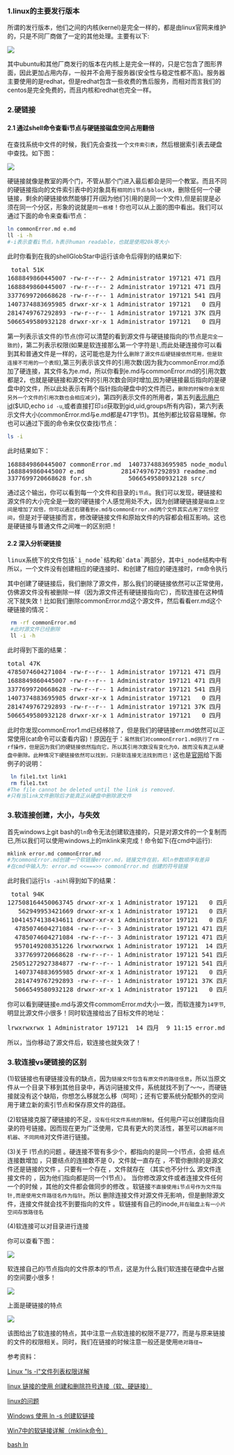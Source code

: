 ### 1.linux的主要发行版本
所谓的发行版本，他们之间的内核(kernel)是完全一样的，都是由linux官网来维护的，只是不同厂商做了一定的其他处理。主要有以下:

![](./linux.PNG)

其中ubuntu和其他厂商发行的版本在内核上是完全一样的，只是它包含了图形界面，因此更加占用内存，一般并不会用于服务器(安全性与稳定性都不高)。服务器主要使用的是redhat，但是redhat包含一些收费的售后服务，而相对而言我们的centos是完全免费的，而且内核和redhat也完全一样。

### 2.硬链接
#### 2.1 通过shell命令查看i节点与硬链接磁盘空间占用翻倍
在查找系统中文件的时候，我们先会查找一个`文件索引表`，然后根据索引表去硬盘中查找。如下图：

![](./fileS.PNG)

硬链接就像是教室的两个门，不管从那个门进入最后都会是同一个教室。而且不同的硬链接指向的文件索引表中的对象具有`相同的i节点与block块`，删除任何一个硬链接，剩余的硬链接依然能够打开(因为他们引用的是同一个文件),但是前提是必须在同一个分区，形象的说就是`同一栋楼`！你也可以从上面的图中看出。我们可以通过下面的命令来查看i节点：
```bash
ln commonError.md e.md 
ll -i -h
#-i表示查看i节点，h表示human readable，也就是使用20k等大小
```
此时你看到在我的shellGlobStar中运行该命令后得到的结果如下:
<pre>
 total 51K
1688849860445007 -rw-r--r-- 2 Administrator 197121 471 四月  7 09:04 commonError.md
1688849860445007 -rw-r--r-- 2 Administrator 197121 471 四月  7 09:04 e.md
3377699720668628 -rw-r--r-- 1 Administrator 197121 541 四月  8 11:32 for.sh
1407374883695985 drwxr-xr-x 1 Administrator 197121   0 四月  5 17:22 node_modules/
2814749767292893 -rw-r--r-- 1 Administrator 197121 37K 四月  8 13:16 readme.md
5066549580932128 drwxr-xr-x 1 Administrator 197121   0 四月  8 12:20 src/
</pre>
第一列表示该文件的i节点(你可以清楚的看到源文件与硬链接指向的i节点是`完全一致的`)，第二列表示权限(如果是软连接那么第一个字符是`l`,而此处硬连接你可以看到其和普通文件是一样的，这可能也是为什么`删除了源文件后硬链接依然可用，但是软连接不可用的一个表现`),第三列表示该文件的引用次数(因为我为commonError.md添加了硬连接，其文件名为e.md，所以你看到e.md与commonError.md的引用次数都是2，也就是硬链接和源文件的引用次数会同时增加,因为硬链接最后指向的是硬盘中的文件，所以此处表示有两个指针指向硬盘中的文件而已，`删除的时候你会发现另外一个文件的引用次数也会相应减少`)，第四列表示文件的所用者，第五列[表示用户id](http://blog.csdn.net/zhangxuechao_/article/details/45333319)($UID,echo `id -u`,或者直接打印`id`获取到gid,uid,groups所有内容)，第六列表示文件大小(commonError.md与e.md都是471字节)。其他列都比较容易理解。你也可以通过下面的命令来仅仅查找i节点：

```bash
ls -i
```
此时结果如下：
<pre>
1688849860445007 commonError.md  1407374883695985 node_modules/
1688849860445007 e.md          2814749767292893 readme.md
3377699720668628 for.sh          5066549580932128 src/
</pre>
通过这个输出，你可以看到每一个文件和目录的`i节点`。我们可以发现，硬链接和源文件的大小完全是一致的!硬链接个人感觉用处不大，因为创建硬链接是`磁盘上空间是增加了双倍，你可以通过右键看到e.md与commonError.md两个文件其实占用了双份空间`，但是对于硬链接而言，修改硬链接文件和原始文件的内容都会相互影响。这也是硬链接与普通文件之间唯一的区别把！

#### 2.2 深入分析硬链接
<pre>
linux系统下的文件包括`i_node`结构和`data`两部分，其中i_node结构中有两个引用计数i_count和i_nlink，前者记录该文件当前的使用者数量，后者记录该文件的介质链接数量，即前者针对`内存`，后者针对`硬盘`，只有这两个引用计数值都为0的情况下，data的删除才真正进行。
所以，一个文件没有创建相应的硬连接时、和创建了相应的硬连接时，rm命令执行的结果是不一样的；
</pre>
其中创建了硬链接后，我们删除了源文件，那么我们的硬链接依然可以正常使用，仿佛源文件没有被删除一样（因为源文件还有硬链接指向它），而软连接在这种情况下就失效！比如我们删除commonError.md这个源文件，然后看看err.md这个硬链接的情况：
```bash
 rm -rf commonError.md
 #此时源文件已经删除
 ll -i -h
```
此时得到下面的结果：
<pre>
total 47K
4785074604271084 -rw-r--r-- 1 Administrator 197121 471 四月  9 10:06 commonError1.md
1688849860445007 -rw-r--r-- 1 Administrator 197121 471 四月  7 09:04 err.md
3377699720668628 -rw-r--r-- 1 Administrator 197121 541 四月  8 11:32 for.sh
1407374883695985 drwxr-xr-x 1 Administrator 197121   0 四月  5 17:22 node_modules/
2814749767292893 -rw-r--r-- 1 Administrator 197121 37K 四月  8 13:16 readme.md
5066549580932128 drwxr-xr-x 1 Administrator 197121   0 四月  8 12:20 src/ 
</pre>
此时你发现commonError1.md已经移除了，但是我们的硬链接err.md依然可以正常使用(cat命令可以查看内容)！原因在于：`虽然我们对commonError1.md执行了rm -rf操作，但是因为我们的硬链接依然指向它，所以其引用次数没有变化为0，故而没有真正从硬盘中删除。此种情况下硬链接依然可以找到，只是软连接无法找到而已！`这也是[官网](https://ss64.com/bash/ln.html)给下面例子的说明：
```bash
 ln file1.txt link1
 rm file1.txt         
#The file cannot be deleted until the link is removed.
#只有当link文件删除后才能真正从硬盘中删除源文件
```

### 3.软连接创建，大小，与失效
首先windows上git bash的`ln`命令无法创建软连接的，只是对源文件的一个复制而已,所以我们可以使用windows上的mklink来完成！命令如下(在cmd中运行):
```bash
mklink error.md commonError.md
#为commonError.md创建一个软链接error.md，链接文件在前，和ln参数顺序有差异
#在cmd中输入为: error.md <<===>> commonError.md 创建的符号链接
```
此时我们运行`ls -aihl`得到如下的结果：
<pre>
 total 94K
127508164450063745 drwxr-xr-x 1 Administrator 197121   0 四月  9 11:15 ./
   562949953421669 drwxr-xr-x 1 Administrator 197121   0 四月  9 09:21 ../
 10414574138434611 drwxr-xr-x 1 Administrator 197121   0 四月  8 16:44 .git/
  4785074604271084 -rw-r--r-- 3 Administrator 197121 471 四月  9 10:06 commonError.md
  4785074604271084 -rw-r--r-- 3 Administrator 197121 471 四月  9 10:06 e.md
  9570149208351226 lrwxrwxrwx 1 Administrator 197121  14 四月  9 11:15 error.md -> commonError.md
  3377699720668628 -rw-r--r-- 1 Administrator 197121 541 四月  8 11:32 for.sh
 25051272927384877 -rw-r--r-- 1 Administrator 197121 541 四月  8 11:32 for1.sh
  1407374883695985 drwxr-xr-x 1 Administrator 197121   0 四月  5 17:22 node_modules/
  2814749767292893 -rw-r--r-- 1 Administrator 197121 37K 四月  8 13:16 readme.md
  5066549580932128 drwxr-xr-x 1 Administrator 197121   0 四月  8 12:20 src/
</pre>
你可以看到硬链接e.md与源文件commomError.md大小一致，而软连接为`14字节`,明显比源文件小很多！同时软连接给出了目标文件的地址：
<pre>
lrwxrwxrwx 1 Administrator 197121  14 四月  9 11:15 error.md -> commonError.md
</pre>
所以，当你移动了源文件后，软连接也就失效了！


### 3.软连接vs硬链接的区别
(1)软链接也有硬链接没有的缺点，因为`链接文件包含有原文件的路径信息`，所以当原文件从一个目录下移到其他目录中，再访问链接文件，系统就找不到了～～，而硬链接就没有这个缺陷，你想怎么移就怎么移（呵呵）；还有它要系统分配额外的空间用于建立新的索引节点和保存原文件的路径。

(2)软链接克服了硬链接的不足，`没有任何文件系统的限制`，任何用户可以创建指向目录的符号链接。因而现在更为广泛使用，它具有更大的灵活性，甚至可以`跨越不同机器`、`不同网络`对文件进行链接。

(3)关于 I节点的问题 。硬连接不管有多少个，都指向的是同一个I节点，会把 结点连接数增加 ，只要结点的连接数不是 0，文件就一直存在 ，不管你删除的是源文件还是链接的文件 。只要有一个存在 ，文件就存在 （其实也不分什么 源文件连接文件的 ，因为他们指向都是同一个I节点）。 当你修改源文件或者连接文件任何一个的时候 ，其他的文件都会做同步的修改 。软链接`不直接使用i节点号作为文件指针,而是使用文件路径名作为指针`。所以 删除连接文件对源文件无影响，但是删除源文件，连接文件就会找不到要指向的文件 。软链接有自己的inode,`并在磁盘上有一小片空间存放路径名`

(4)软连接可以对目录进行连接

你可以查看下图：

![](./soft.PNG)

软连接自己的i节点指向的文件原本的I节点，这是为什么我们软连接在硬盘中占据的空间要小很多！

![](./1.PNG)

上面是硬链接的特点

![](./2.PNG)

该图给出了软连接的特点，其中注意一点软连接的权限不是777，而是与原来链接的文件的权限相关。同时，我们在链接的时候注意一般还是使用`绝对路径`~







参考资料：

[ Linux "ls -l"文件列表权限详解](http://blog.csdn.net/jenminzhang/article/details/9816853)

[ linux 链接的使用 创建和删除符号连接（软、硬链接）](http://blog.csdn.net/shaobingj126/article/details/6950892)

[linux的问题](http://tieba.baidu.com/p/4763815009)

[Windows 使用 ln -s 创建软链接](https://segmentfault.com/a/1190000002498633)

[Win7中的软链接详解（mklink命令）](http://blog.csdn.net/zht666/article/details/45917155)

[bash ln](https://ss64.com/bash/ln.html)